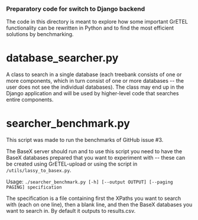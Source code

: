 ### Preparatory code for switch to Django backend

The code in this directory is meant to explore how some important GrETEL
functionality can be rewritten in Python and to find the most efficient
solutions by benchmarking.

# database_searcher.py

A class to search in a single database (each treebank consists of one or
more components, which in turn consist of one or more databases -- the
user does not see the individual databases). The class may end up in the
Django application and will be used by higher-level code that searches
entire components.

# searcher_benchmark.py

This script was made to run the benchmarks of GitHub issue #3.

The BaseX server should run and to use this script you need to have the
BaseX databases prepared that you want to experiment with -- these can
be created using GrETEL-upload or using the script in
``/utils/lassy_to_basex.py``.

Usage: ``./searcher_benchmark.py [-h] [--output OUTPUT] [--paging PAGING] specification``

The specification is a file containing first the XPaths you want to search
with (each on one line), then a blank line, and then the BaseX databases
you want to search in. By default it outputs to results.csv.
